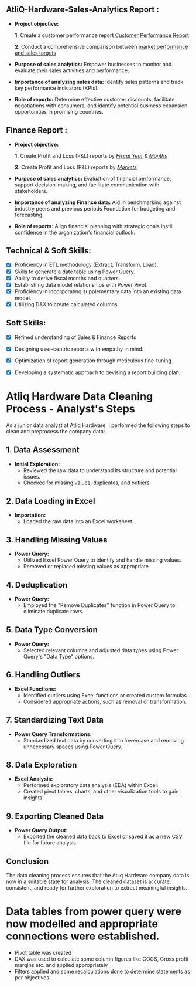 
## AtliQ-Hardware-Sales-Analytics Report :


- **Project objective:** 

    **1.** Create a customer performance report [Customer Performance Report](https://github.com/AlhassanCode/Excel-AtliQ-Hardware-Sales-Analytics/blob/main/Customer%20Performance%20Report.pdf)

    **2.** Conduct a comprehensive comparison between [market performance and sales targets](https://github.com/AlhassanCode/Excel-AtliQ-Hardware-Sales-Analytics/blob/main/Market%20Performance%20vs%20Target%20Report.pdf)

- **Purpose of sales analytics:** Empower businesses to monitor and evaluate their sales activities and performance.

- **Importance of analyzing sales data:** Identify sales patterns and track key performance indicators (KPIs).

- **Role of reports:** Determine effective customer discounts, facilitate negotiations with consumers, and identify potential business expansion opportunities in promising countries.


## Finance Report :

- **Project objective:** 

    **1.** Create Profit and Loss (P&L) reports by _[Fiscal Year](https://github.com/AlhassanCode/Excel-AtliQ-Hardware-Sales-Analytics/blob/main/P%26L%20Statement%20by%20Fiscal%20Year.pdf)_ & _[Months](https://github.com/AlhassanCode/Excel-AtliQ-Hardware-Sales-Analytics/blob/main/P%26L%20Statement%20by%20Month.pdf)_ 

   **2.** Create Profit and Loss (P&L) reports by _[Markets](https://github.com/AlhassanCode/Excel-AtliQ-Hardware-Sales-Analytics/blob/main/P%26L%20Statement%20by%20Market%20Report.pdf)_

- **Purpose of sales analytics:** Evaluation of financial performance, support decision-making, and facilitate communication with stakeholders.

- **Importance of analyzing Finance data:** Aid in benchmarking against industry peers and previous periods Foundation for budgeting and forecasting.

- **Role of reports:** Align financial planning with strategic goals Instill confidence in the organization's financial outlook.


## Technical & Soft Skills:
- [x]	Proficiency in ETL methodology (Extract, Transform, Load).
- [x]	Skills to generate a date table using Power Query.
- [x]	Ability to derive fiscal months and quarters.
- [x]	Establishing data model relationships with Power Pivot.
- [x]	Proficiency in incorporating supplementary data into an existing data model.
- [x]	Utilizing DAX to create calculated columns.

## Soft Skills:
- [x]	Refined understanding of Sales & Finance Reports
- [x]	Designing user-centric reports with empathy in mind.
- [x]	Optimization of report generation through meticulous fine-tuning.
- [x]	Developing a systematic approach to devising a report building plan.


# Atliq Hardware Data Cleaning Process - Analyst's Steps

As a junior data analyst at Atliq Hardware, I performed the following steps to clean and preprocess the company data:

## 1. Data Assessment

- **Initial Exploration:**
  - Reviewed the raw data to understand its structure and potential issues.
  - Checked for missing values, duplicates, and outliers.

## 2. Data Loading in Excel

- **Importation:**
  - Loaded the raw data into an Excel worksheet.

## 3. Handling Missing Values

- **Power Query:**
  - Utilized Excel Power Query to identify and handle missing values.
  - Removed or replaced missing values as appropriate.

## 4. Deduplication

- **Power Query:**
  - Employed the "Remove Duplicates" function in Power Query to eliminate duplicate rows.

## 5. Data Type Conversion

- **Power Query:**
  - Selected relevant columns and adjusted data types using Power Query's "Data Type" options.

## 6. Handling Outliers

- **Excel Functions:**
  - Identified outliers using Excel functions or created custom formulas.
  - Considered appropriate actions, such as removal or transformation.

## 7. Standardizing Text Data

- **Power Query Transformations:**
  - Standardized text data by converting it to lowercase and removing unnecessary spaces using Power Query.

## 8. Data Exploration

- **Excel Analysis:**
  - Performed exploratory data analysis (EDA) within Excel.
  - Created pivot tables, charts, and other visualization tools to gain insights.

## 9. Exporting Cleaned Data

- **Power Query Output:**
  - Exported the cleaned data back to Excel or saved it as a new CSV file for future analysis.
 

## Conclusion

The data cleaning process ensures that the Atliq Hardware company data is now in a suitable state for analysis. The cleaned dataset is accurate, consistent, and ready for further exploration to extract meaningful insights.

#  Data tables from power query were now modelled and appropriate connections were established.
   - Pivot table was created 
   - DAX was used to calculate some column figures like COGS, Gross profit margins etc. and applied appropriately
   - Filters applied and some recalculations done to determine statements as per objectives
